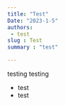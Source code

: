 ```yaml
---
title: "Test"
Date: "2023-1-5"
authors:
 - test
slug : Test
summary : "test"

---
```

testing 
testing
 - test
 - test
